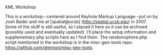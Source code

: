 KML Workshop

This is a workshop--centered around Keyhole Markup Language--put on by Josh Bader and me at [spatial@ucsb] (http://spatial.ucsb.edu) in 2007. Some of the stuff is still useful, so I placed it here so it can be archived (possibly used and eventually updated). I'll place the setup information and supplementary php scripts here as I find them. The randomsphere.php script mentioned in the workshop is in the misc-geo-tools repo: https://github.com/glennon/misc-geo-tools.

